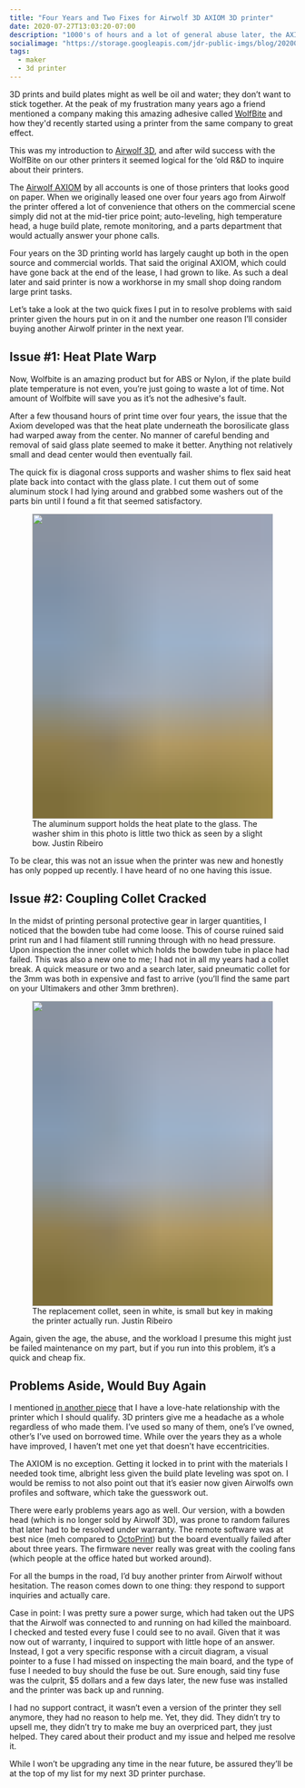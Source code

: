 ```yaml
---
title: "Four Years and Two Fixes for Airwolf 3D AXIOM 3D printer"
date: 2020-07-27T13:03:20-07:00
description: "1000's of hours and a lot of general abuse later, the AXIOM 3D printer gets a couple minor maintenance repairs to keep it running smooth."
socialimage: "https://storage.googleapis.com/jdr-public-imgs/blog/20200727-underside-runner-800.jpg"
tags:
  - maker
  - 3d printer
---
```


3D prints and build plates might as well be oil and water; they don’t want to stick together. At the peak of my frustration many years ago a friend mentioned a company making this amazing adhesive called [WolfBite](https://airwolf3d.com/product-category/3d-printer-adhesive/) and how they'd recently started using a printer from the same company to great effect.

This was my introduction to [Airwolf 3D](https://airwolf3d.com/airwolf-3d-a-history-of-firsts/), and after wild success with the WolfBite on our other printers it seemed logical for the ‘old R&D to inquire about their printers.

The [Airwolf AXIOM](https://airwolf3d.com/shop/aw3d-axiom-dd/) by all accounts is one of those printers that looks good on paper. When we originally leased one over four years ago from Airwolf the printer offered a lot of convenience that others on the commercial scene simply did not at the mid-tier price point; auto-leveling, high temperature head, a huge build plate, remote monitoring, and a parts department that would actually answer your phone calls.

Four years on the 3D printing world has largely caught up both in the open source and commercial worlds. That said the original AXIOM, which could have gone back at the end of the lease, I had grown to like. As such a deal later and said printer is now a workhorse in my small shop doing random large print tasks.

Let’s take a look at the two quick fixes I put in to resolve problems with said printer given the hours put in on it and the number one reason I’ll consider buying another Airwolf printer in the next year.

## Issue #1: Heat Plate Warp

Now, Wolfbite is an amazing product but for ABS or Nylon, if the plate build plate temperature is not even, you’re just going to waste a lot of time. Not amount of Wolfbite will save you as it’s not the adhesive's fault.

After a few thousand hours of print time over four years, the issue that the Axiom developed was that the heat plate underneath the borosilicate glass had warped away from the center. No manner of careful bending and removal of said glass plate seemed to make it better. Anything not relatively small and dead center would then eventually fail.

The quick fix is diagonal cross supports and washer shims to flex said heat plate back into contact with the glass plate. I cut them out of some aluminum stock I had lying around and grabbed some washers out of the parts bin until I found a fit that seemed satisfactory.

<figure aria-label="media" role="group" itemscope="" itemprop="associatedMedia" itemtype="http://schema.org/ImageObject">
  <picture>
    <source srcset="https://storage.googleapis.com/jdr-public-imgs/blog/20200727-underside-runner-640.webp 640w,
                    https://storage.googleapis.com/jdr-public-imgs/blog/20200727-underside-runner-800.webp 800w,
                    https://storage.googleapis.com/jdr-public-imgs/blog/20200727-underside-runner-1024.webp 1024w,
                    https://storage.googleapis.com/jdr-public-imgs/blog/20200727-underside-runner-1280.webp 1280w,
                    https://storage.googleapis.com/jdr-public-imgs/blog/20200727-underside-runner-1600.webp 1600w"
            sizes="(min-width: 800px) 800px, 100vw" type="image/webp">
    <source srcset="https://storage.googleapis.com/jdr-public-imgs/blog/20200727-underside-runner-640.jpg 640w,
                    https://storage.googleapis.com/jdr-public-imgs/blog/20200727-underside-runner-800.jpg 800w,
                    https://storage.googleapis.com/jdr-public-imgs/blog/20200727-underside-runner-1024.jpg 1024w,
                    https://storage.googleapis.com/jdr-public-imgs/blog/20200727-underside-runner-1280.jpg 1280w,
                    https://storage.googleapis.com/jdr-public-imgs/blog/20200727-underside-runner-1600.jpg 1600w"
            sizes="(min-width: 800px) 800px, 100vw" type="image/jpg">
    <img decoding="async" loading="lazy" width="800" height="538" style="background-size: cover;
          background-image: url('data:image/svg+xml;charset=utf-8,%3Csvg xmlns=\'http%3A//www.w3.org/2000/svg\' xmlns%3Axlink=\'http%3A//www.w3.org/1999/xlink\' viewBox=\'0 0 1280 853\'%3E%3Cfilter id=\'b\' color-interpolation-filters=\'sRGB\'%3E%3CfeGaussianBlur stdDeviation=\'.5\'%3E%3C/feGaussianBlur%3E%3CfeComponentTransfer%3E%3CfeFuncA type=\'discrete\' tableValues=\'1 1\'%3E%3C/feFuncA%3E%3C/feComponentTransfer%3E%3C/filter%3E%3Cimage filter=\'url(%23b)\' x=\'0\' y=\'0\' height=\'100%25\' width=\'100%25\' xlink%3Ahref=\'data%3Aimage/png;base64,iVBORw0KGgoAAAANSUhEUgAAAAkAAAAGCAIAAACepSOSAAAACXBIWXMAAC4jAAAuIwF4pT92AAAAs0lEQVQI1wGoAFf/AImSoJSer5yjs52ktp2luJuluKOpuJefsoCNowB+kKaOm66grL+krsCnsMGrt8m1u8mzt8OVoLIAhJqzjZ2tnLLLnLHJp7fNmpyjqbPCqLrRjqO7AIeUn5ultaWtt56msaSnroZyY4mBgLq7wY6TmwCRfk2Pf1uzm2WulV+xmV6rmGyQfFm3nWSBcEIAfm46jX1FkH5Djn5AmodGo49MopBLlIRBfG8yj/dfjF5frTUAAAAASUVORK5CYII=\'%3E%3C/image%3E%3C/svg%3E');" src="https://storage.googleapis.com/jdr-public-imgs/blog/20200727-underside-runner-800.jpg" alt="">
  </picture>
  <figcaption itemprop="caption description">
    <span aria-hidden="true">The aluminum support holds the heat plate to the glass. The washer shim in this photo is little two thick as seen by a slight bow.</span>
    <span class="author" itemprop="copyrightHolder">Justin Ribeiro</span>
  </figcaption>
</figure>


To be clear, this was not an issue when the printer was new and honestly has only popped up recently. I have heard of no one having this issue.

## Issue #2: Coupling Collet Cracked

In the midst of printing personal protective gear in larger quantities, I noticed that the bowden tube had come loose. This of course ruined said print run and I had filament still running through with no head pressure. Upon inspection the inner collet which holds the bowden tube in place had failed. This was also a new one to me; I had not in all my years had a collet break. A quick measure or two and a search later, said pneumatic collet for the 3mm was both in expensive and fast to arrive (you’ll find the same part on your Ultimakers and other 3mm brethren).

<figure aria-label="media" role="group" itemscope="" itemprop="associatedMedia" itemtype="http://schema.org/ImageObject">
  <picture>
    <source srcset="https://storage.googleapis.com/jdr-public-imgs/blog/20200727-replaced-collet-640.webp 640w,
                    https://storage.googleapis.com/jdr-public-imgs/blog/20200727-replaced-collet-800.webp 800w,
                    https://storage.googleapis.com/jdr-public-imgs/blog/20200727-replaced-collet-1024.webp 1024w,
                    https://storage.googleapis.com/jdr-public-imgs/blog/20200727-replaced-collet-1280.webp 1280w,
                    https://storage.googleapis.com/jdr-public-imgs/blog/20200727-replaced-collet-1600.webp 1600w"
            sizes="(min-width: 800px) 800px, 100vw" type="image/webp">
    <source srcset="https://storage.googleapis.com/jdr-public-imgs/blog/20200727-replaced-collet-640.jpg 640w,
                    https://storage.googleapis.com/jdr-public-imgs/blog/20200727-replaced-collet-800.jpg 800w,
                    https://storage.googleapis.com/jdr-public-imgs/blog/20200727-replaced-collet-1024.jpg 1024w,
                    https://storage.googleapis.com/jdr-public-imgs/blog/20200727-replaced-collet-1280.jpg 1280w,
                    https://storage.googleapis.com/jdr-public-imgs/blog/20200727-replaced-collet-1600.jpg 1600w"
            sizes="(min-width: 800px) 800px, 100vw" type="image/jpg">
    <img decoding="async" loading="lazy" width="800" height="538" style="background-size: cover;
          background-image: url('data:image/svg+xml;charset=utf-8,%3Csvg xmlns=\'http%3A//www.w3.org/2000/svg\' xmlns%3Axlink=\'http%3A//www.w3.org/1999/xlink\' viewBox=\'0 0 1280 853\'%3E%3Cfilter id=\'b\' color-interpolation-filters=\'sRGB\'%3E%3CfeGaussianBlur stdDeviation=\'.5\'%3E%3C/feGaussianBlur%3E%3CfeComponentTransfer%3E%3CfeFuncA type=\'discrete\' tableValues=\'1 1\'%3E%3C/feFuncA%3E%3C/feComponentTransfer%3E%3C/filter%3E%3Cimage filter=\'url(%23b)\' x=\'0\' y=\'0\' height=\'100%25\' width=\'100%25\' xlink%3Ahref=\'data%3Aimage/png;base64,iVBORw0KGgoAAAANSUhEUgAAAAkAAAAGCAIAAACepSOSAAAACXBIWXMAAC4jAAAuIwF4pT92AAAAs0lEQVQI1wGoAFf/AImSoJSer5yjs52ktp2luJuluKOpuJefsoCNowB+kKaOm66grL+krsCnsMGrt8m1u8mzt8OVoLIAhJqzjZ2tnLLLnLHJp7fNmpyjqbPCqLrRjqO7AIeUn5ultaWtt56msaSnroZyY4mBgLq7wY6TmwCRfk2Pf1uzm2WulV+xmV6rmGyQfFm3nWSBcEIAfm46jX1FkH5Djn5AmodGo49MopBLlIRBfG8yj/dfjF5frTUAAAAASUVORK5CYII=\'%3E%3C/image%3E%3C/svg%3E');" src="https://storage.googleapis.com/jdr-public-imgs/blog/20200727-replaced-collet-800.jpg" alt="">
  </picture>
  <figcaption itemprop="caption description">
    <span aria-hidden="true">The replacement collet, seen in white, is small but key in making the printer actually run.</span>
    <span class="author" itemprop="copyrightHolder">Justin Ribeiro</span>
  </figcaption>
</figure>


Again, given the age, the abuse, and the workload I presume this might just be failed maintenance on my part, but if you run into this problem, it’s a quick and cheap fix.

## Problems Aside, Would Buy Again

I mentioned [in another piece](/chronicle/2020/07/15/designing-and-3d-printing-a-classic-we-model-500-inspired-phone-stand/) that I have a love-hate relationship with the printer which I should qualify. 3D printers give me a headache as a whole regardless of who made them. I’ve used so many of them, one’s I’ve owned, other’s I’ve used on borrowed time. While over the years they as a whole have improved, I haven’t met one yet that doesn’t have eccentricities.

The AXIOM is no exception. Getting it locked in to print with the materials I needed took time, albright less given the build plate leveling was spot on. I would be remiss to not also point out that it’s easier now given Airwolfs own profiles and software, which take the guesswork out.

There were early problems years ago as well. Our version, with a bowden head (which is no longer sold by Airwolf 3D), was prone to random failures that later had to be resolved under warranty. The remote software was at best nice (meh compared to [OctoPrint](https://octoprint.org/)) but the board eventually failed after about three years. The firmware never really was great with the cooling fans (which people at the office hated but worked around).

For all the bumps in the road,  I’d buy another printer from Airwolf without hesitation. The reason comes down to one thing: they respond to support inquiries and actually care.

Case in point: I was pretty sure a power surge, which had taken out the UPS that the Airwolf was connected to and running on had killed the mainboard. I checked and tested every fuse I could see to no avail. Given that it was now out of warranty, I inquired to support with little hope of an answer. Instead, I got a very specific response with a circuit diagram, a visual pointer to a fuse I had missed on inspecting the main board, and the type of fuse I needed to buy should the fuse be out. Sure enough, said tiny fuse was the culprit, $5 dollars and a few days later, the new fuse was installed and the printer was back up and running.

I had no support contract, it wasn’t even a version of the printer they sell anymore, they had no reason to help me. Yet, they did. They didn’t try to upsell me, they didn’t try to make me buy an overpriced part, they just helped. They cared about their product and my issue and helped me resolve it.

While I won’t be upgrading any time in the near future, be assured they’ll be at the top of my list for my next 3D printer purchase.
